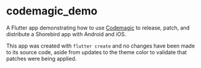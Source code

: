 # codemagic_demo

A Flutter app demonstrating how to use [Codemagic](https://codemagic.io/) to
release, patch, and distribute a Shorebird app with Android and iOS.

This app was created with `flutter create` and no changes have been made to its
source code, aside from updates to the theme color to validate that patches
were being applied.
